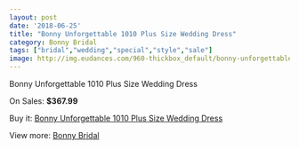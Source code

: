 ```yaml
---
layout: post
date: '2018-06-25'
title: "Bonny Unforgettable 1010 Plus Size Wedding Dress"
category: Bonny Bridal
tags: ["bridal","wedding","special","style","sale"]
image: http://img.eudances.com/960-thickbox_default/bonny-unforgettable-1010-plus-size-wedding-dress.jpg
---
```

Bonny Unforgettable 1010 Plus Size Wedding Dress

On Sales: **$367.99**
<a href="https://www.eudances.com/en/bonny-bridal/339-bonny-unforgettable-1010-plus-size-wedding-dress.html"><amp-img layout="responsive" width="600" height="600" src="//img.eudances.com/960-thickbox_default/bonny-unforgettable-1010-plus-size-wedding-dress.jpg" alt="Bonny Unforgettable 1010 Plus Size Wedding Dress 0" /></a>
<a href="https://www.eudances.com/en/bonny-bridal/339-bonny-unforgettable-1010-plus-size-wedding-dress.html"><amp-img layout="responsive" width="600" height="600" src="//img.eudances.com/961-thickbox_default/bonny-unforgettable-1010-plus-size-wedding-dress.jpg" alt="Bonny Unforgettable 1010 Plus Size Wedding Dress 1" /></a>

Buy it: [Bonny Unforgettable 1010 Plus Size Wedding Dress](https://www.eudances.com/en/bonny-bridal/339-bonny-unforgettable-1010-plus-size-wedding-dress.html "Bonny Unforgettable 1010 Plus Size Wedding Dress")

View more: [Bonny Bridal](https://www.eudances.com/en/3-bonny-bridal "Bonny Bridal")